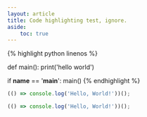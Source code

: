 ```yaml
---
layout: article
title: Code highlighting test, ignore.
aside:
    toc: true
---
```


{% highlight python linenos %}

def main():
    print('hello world')

if __name__ == '__main__':
    main()
{% endhighlight %}



```javascript
(() => console.log('Hello, World!'))();
```


```javascript lineos
(() => console.log('Hello, World!'))();
```